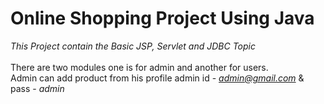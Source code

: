 # Online Shopping Project Using Java
_This Project contain the Basic JSP, Servlet and JDBC Topic_    <br><br>
There are two modules one is for admin and another for users.  
Admin can add product from his profile admin id - *admin@gmail.com* & pass - *admin*
